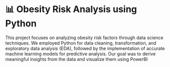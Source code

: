 # 📊 Obesity Risk Analysis using Python

This project focuses on analyzing obesity risk factors through data science techniques. 
We employed Python for data cleaning, transformation, and exploratory data analysis (EDA), followed by the implementation of accurate machine learning models for predictive analysis. 
Our goal was to derive meaningful insights from the data and visualize them using PowerBI
